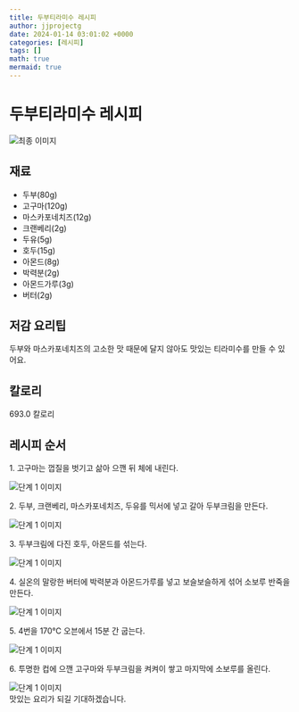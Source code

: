 ```yaml
---
title: 두부티라미수 레시피
author: jjprojectg
date: 2024-01-14 03:01:02 +0000
categories: [레시피]
tags: []
math: true
mermaid: true
---
```

<meta name="og:type" content="website"/>
<meta charset="UTF-8"/>
<div class="header">
  <h1>두부티라미수 레시피</h1>
</div>

<div class="container my-4">
  <div class="row">
    <div class="col-12 col-md-6">
      <div class="recipe-image">
        <img src="http://www.foodsafetykorea.go.kr/uploadimg/cook/10_01113_2.png" class="step-image" alt="최종 이미지"/>
      </div>
    </div>
    <div class="col-12 col-md-6">
      <div class="ingredients">
        <h2>재료</h2>
        <ul class="card">
          <li> 두부(80g) </li>
          <li>  고구마(120g) </li>
          <li> 마스카포네치즈(12g) </li>
          <li>  크랜베리(2g) </li>
          <li> 두유(5g) </li>
          <li>  호두(15g) </li>
          <li>  아몬드(8g) </li>
          <li> 박력분(2g) </li>
          <li>  아몬드가루(3g) </li>
          <li>  버터(2g) </li>
</ul>
      </div>
    </div>
    <div class="col-12 col-md-6">
      <div class="ingredients">
        <h2>저감 요리팁</h2>
        <div class="card"> 
          <p>
            두부와 마스카포네치즈의 고소한 맛 때문에 달지 않아도 맛있는 티라미수를 만들 수 있어요.
          </p>
        </div>
      </div>
      <div class="ingredients">
        <h2>칼로리</h2>
        <div class="card"> 
          <p>
            693.0 칼로리
          </p>
        </div>
      </div>
    </div>
  </div>

  <h2 class="my-4">레시피 순서</h2>
  <div class="card recipe-card">
    <div class="card-body recipe-step">
      <p class="card-text step-description">1. 고구마는 껍질을 벗기고 삶아 으깬 뒤 체에 내린다.</p>
      <img src="http://www.foodsafetykorea.go.kr/uploadimg/cook/20_01113_1.JPG" alt="단계 1 이미지" class="step-image"/>
    </div>
  </div>
  <div class="card recipe-card">
    <div class="card-body recipe-step">
      <p class="card-text step-description">2. 두부, 크랜베리, 마스카포네치즈, 두유를 믹서에 넣고 갈아 두부크림을 만든다.</p>
      <img src="http://www.foodsafetykorea.go.kr/uploadimg/cook/20_01113_2.JPG" alt="단계 1 이미지" class="step-image"/>
    </div>
  </div>
  <div class="card recipe-card">
    <div class="card-body recipe-step">
      <p class="card-text step-description">3. 두부크림에 다진 호두, 아몬드를 섞는다.</p>
      <img src="http://www.foodsafetykorea.go.kr/uploadimg/cook/20_01113_3.JPG" alt="단계 1 이미지" class="step-image"/>
    </div>
  </div>
  <div class="card recipe-card">
    <div class="card-body recipe-step">
      <p class="card-text step-description">4. 실온의 말랑한 버터에 박력분과 아몬드가루를 넣고 보슬보슬하게 섞어 소보루 반죽을 만든다.</p>
      <img src="http://www.foodsafetykorea.go.kr/uploadimg/cook/20_01113_4.JPG" alt="단계 1 이미지" class="step-image"/>
    </div>
  </div>
  <div class="card recipe-card">
    <div class="card-body recipe-step">
      <p class="card-text step-description">5. 4번을 170℃ 오븐에서 15분 간 굽는다.</p>
      <img src="http://www.foodsafetykorea.go.kr/uploadimg/cook/20_01113_5.JPG" alt="단계 1 이미지" class="step-image"/>
    </div>
  </div>
  <div class="card recipe-card">
    <div class="card-body recipe-step">
      <p class="card-text step-description">6. 투명한 컵에 으깬 고구마와 두부크림을 켜켜이 쌓고 마지막에 소보루를 올린다.</p>
      <img src="http://www.foodsafetykorea.go.kr/uploadimg/cook/20_01113_6.JPG" alt="단계 1 이미지" class="step-image"/>
    </div>
  </div>

</div>
맛있는 요리가 되길 기대하겠습니다.
